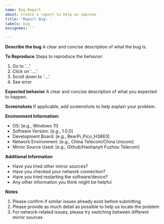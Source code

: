 ```yaml
---
name: Bug Report
about: Create a report to help us improve
title: 'Report Bug: '
labels: bug
assignees: ''

---
```


**Describe the bug**
A clear and concise description of what the bug is.

**To Reproduce**
Steps to reproduce the behavior:
1. Go to '...'
2. Click on '....'
3. Scroll down to '....'
4. See error

**Expected behavior**
A clear and concise description of what you expected to happen.

**Screenshots**
If applicable, add screenshots to help explain your problem.

**Environment Information:**
 - OS: [e.g., Windows 11]
 - Software Version: [e.g., 1.0.0]
 - Development Board: [e.g., BearPi_Pico_H3863]
 - Network Environment: [e.g., China Telecom/China Unicom]
 - Mirror Source Used: [e.g., Github/Haohanyh Fuzhou Telecom]

**Additional Information**
- Have you tried other mirror sources?
- Have you checked your network connection?
- Have you tried restarting the software/device?
- Any other information you think might be helpful

**Notes**
1. Please confirm if similar issues already exist before submitting
2. Please provide as much detail as possible to help us locate the problem
3. For network-related issues, please try switching between different mirror sources
